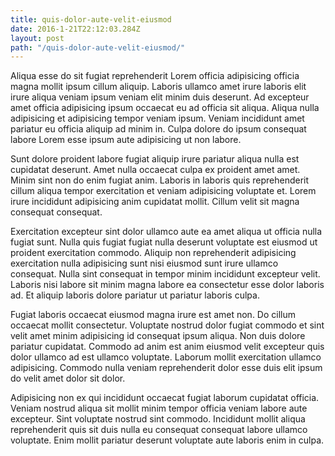 ```yaml
---
title: quis-dolor-aute-velit-eiusmod
date: 2016-1-21T22:12:03.284Z
layout: post
path: "/quis-dolor-aute-velit-eiusmod/"
---
```


Aliqua esse do sit fugiat reprehenderit Lorem officia adipisicing officia magna mollit ipsum cillum aliquip. Laboris ullamco amet irure laboris elit irure aliqua veniam ipsum veniam elit minim duis deserunt. Ad excepteur amet officia adipisicing ipsum occaecat eu ad officia sit aliqua. Aliqua nulla adipisicing et adipisicing tempor veniam ipsum. Veniam incididunt amet pariatur eu officia aliquip ad minim in. Culpa dolore do ipsum consequat labore Lorem esse ipsum aute adipisicing ut non labore.

Sunt dolore proident labore fugiat aliquip irure pariatur aliqua nulla est cupidatat deserunt. Amet nulla occaecat culpa ex proident amet amet. Minim sint non do enim fugiat anim. Laboris in laboris quis reprehenderit cillum aliqua tempor exercitation et veniam adipisicing voluptate et. Lorem irure incididunt adipisicing anim cupidatat mollit. Cillum velit sit magna consequat consequat.

Exercitation excepteur sint dolor ullamco aute ea amet aliqua ut officia nulla fugiat sunt. Nulla quis fugiat fugiat nulla deserunt voluptate est eiusmod ut proident exercitation commodo. Aliquip non reprehenderit adipisicing exercitation nulla adipisicing sunt nisi eiusmod sunt irure ullamco consequat. Nulla sint consequat in tempor minim incididunt excepteur velit. Laboris nisi labore sit minim magna labore ea consectetur esse dolor laboris ad. Et aliquip laboris dolore pariatur ut pariatur laboris culpa.

Fugiat laboris occaecat eiusmod magna irure est amet non. Do cillum occaecat mollit consectetur. Voluptate nostrud dolor fugiat commodo et sint velit amet minim adipisicing id consequat ipsum aliqua. Non duis dolore pariatur cupidatat. Commodo ad anim est anim eiusmod velit excepteur quis dolor ullamco ad est ullamco voluptate. Laborum mollit exercitation ullamco adipisicing. Commodo nulla veniam reprehenderit dolor esse duis elit ipsum do velit amet dolor sit dolor.

Adipisicing non ex qui incididunt occaecat fugiat laborum cupidatat officia. Veniam nostrud aliqua sit mollit minim tempor officia veniam labore aute excepteur. Sint voluptate nostrud sint commodo. Incididunt mollit aliqua reprehenderit quis sit duis nulla eu consequat consequat labore ullamco voluptate. Enim mollit pariatur deserunt voluptate aute laboris enim in culpa.